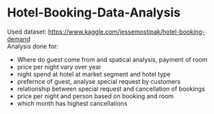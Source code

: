 # Hotel-Booking-Data-Analysis
Used dataset: https://www.kaggle.com/jessemostipak/hotel-booking-demand
<br>
Analysis done for: 
- Where do guest come from and spatical analysis, payment of room
- price per night vary over year
- night spend at hotel at market segment and hotel type
- prefernce of guest, analyse special request by customers 
- relationship between special request and cancellation of bookings
- price per night and person based on booking and room 
- which month has highest cancellations
